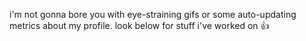 i'm not gonna bore you with eye-straining gifs or some auto-updating metrics about my profile. look below for stuff i've worked on 👍
